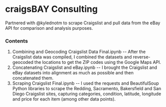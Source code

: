 # craigsBAY Consulting

Partnered with @kylednotm to scrape Craigslist and pull data from the eBay API for comparison and analysis purposes.

### Contents
1. Combining and Geocoding Craigslist Data Final.ipynb -- After the Craigslist data was compiled, I combined the datasets
and reverse-geocoded the locations to get the ZIP codes using the Google Maps API.
2. Concatenating Craigslist and eBay.ipynb -- I brought the Craigslist and eBay datasets into alignment as much as possible
and then concatenated them.
3. Scraping Craigslist Final.ipynb -- I used the requests and BeautifulSoup Python libraries to scrape the Redding, Sacramento,
Bakersfield and San Diego Craigslist sites, capturing categories, condition, latitude, longitude and price for each item (among
other data points).

